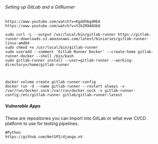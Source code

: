 ###### Setting up GitLab and a GitRunner
```
https://www.youtube.com/watch?v=KgddhbgdHEA
https://www.youtube.com/watch?v=Y2k2R9A6UbQ

sudo curl -L --output /usr/local/bin/gitlab-runner https://gitlab-runner-downloads.s3.amazonaws.com/latest/biniaries/gitlab-runner-linux-amd64
sudo chmod +x /usr/local/bin/gitlab-runner
sudo useradd --comment 'Gitlab Runner Docker' --create-home gitlab-runner-docker --shell /bin/bash
sudo gitlab-runner install --user=gitlab-runner --working-directory=/home/gitlab-runner



docker volume create gitlab-runner-config
docker run -d --name gitlab-runner --restart always -v /var/run/docker.sock:/var/run/docker.sock -v gitlab-runner-config:/etc/gitlab-runner gitlab/gitlab-runner:latest
```
##### Vulnerable Apps
These are repositories you can import into GitLab or what ever CI/CD platform to use for testing pipelines.
```
#Python
https://github.com/NetSPI/django.nV
```

